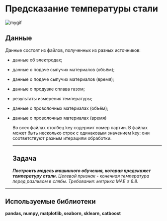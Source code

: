# Предсказание температуры стали

![mygif](https://i.pinimg.com/originals/54/37/b3/5437b364124bad9a794f401c0b30a86b.jpg) 

## Данные
Данные состоят из файлов, полученных из разных источников:
- данные об электродах;
- данные о подаче сыпучих материалов (объём);
- данные о подаче сыпучих материалов (время);
- данные о продувке сплава газом;
- результаты измерения температуры;
- данные о проволочных материалах (объём);
- данные о проволочных материалах (время)
  

  Во всех файлах столбец key содержит номер партии. В файлах может быть несколько строк с одинаковым значением key: они соответствуют разным итерациям обработки.

  ------
  ## Задача
  ***Построить модель машинного обучения, которая предскажет температуру стали.***
  *Целевой признак - конечная температура перед разливом в слябы. Требования: метрика MAE ≤ 6.8.*

------
##  Используемые библиотеки
**pandas, numpy, matplotlib, seaborn, sklearn, catboost**

